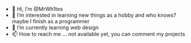 - 👋 Hi, I’m @MrWh1tes
- 👀 I’m interested in learning new things as a hobby and who knows? maybe I finish as a programmer
- 🌱 I’m currently learning web design
- 📫 How to reach me ... not available yet, you can comment my projects
